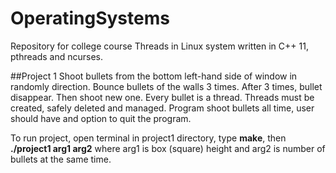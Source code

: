 # OperatingSystems
Repository for college course
Threads in Linux system written in C++ 11, pthreads and ncurses.

##Project 1
Shoot bullets from the bottom left-hand side of window in randomly direction. Bounce bullets of the walls 3 times.
After 3 times, bullet disappear. Then shoot new one. Every bullet is a thread. Threads must be created, safely deleted and managed.
Program shoot bullets all time, user should have and option to quit the program.

To run project, open terminal in project1 directory, type **make**, then **./project1 arg1 arg2** where arg1 is box (square) height and arg2 is number of bullets at the same time.